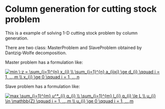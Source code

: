 # Column generation for cutting stock problem
This is a example of solving 1-D cutting stock problem by column generation.


There are two class: MasterProblem and SlaveProblem obtained by Dantzig-Wolfe decomposition.

Master problem has a formulation like:



<a href="https://www.codecogs.com/eqnedit.php?latex=min&space;\;z&space;=&space;\sum_{j=1}^{n}&space;x_{j}&space;\\&space;\sum_{j=1}^{n}&space;a_{ijxj}&space;\ge&space;d_{i}&space;\qquad&space;i&space;=&space;1,&space;...,m&space;\\&space;x_{j}&space;\ge&space;0&space;\qquad&space;i&space;=&space;1,&space;...,n" target="_blank"><img src="https://latex.codecogs.com/gif.latex?min&space;\;z&space;=&space;\sum_{j=1}^{n}&space;x_{j}&space;\\&space;\sum_{j=1}^{n}&space;a_{ijxj}&space;\ge&space;d_{i}&space;\qquad&space;i&space;=&space;1,&space;...,m&space;\\&space;x_{j}&space;\ge&space;0&space;\qquad&space;i&space;=&space;1,&space;...,n" title="min \;z = \sum_{j=1}^{n} x_{j} \\ \sum_{j=1}^{n} a_{ijxj} \ge d_{i} \qquad i = 1, ...,m \\ x_{j} \ge 0 \qquad i = 1, ...,n" /></a>

Slave problem has a formulation like:

<a href="https://www.codecogs.com/eqnedit.php?latex=max&space;\sum_{i=1}^{m}&space;u^*_{i}&space;q_{i}&space;\\&space;\sum_{i=1}^{m}&space;l_{i}&space;q_{i}&space;\le&space;L&space;\\&space;u_{i}&space;\in&space;\mathbb{Z}&space;\qquad&space;i&space;=&space;1,&space;...,m&space;\\&space;u_{i}&space;\ge&space;0&space;\qquad&space;i&space;=&space;1,&space;...,m" target="_blank"><img src="https://latex.codecogs.com/gif.latex?max&space;\sum_{i=1}^{m}&space;u^*_{i}&space;q_{i}&space;\\&space;\sum_{i=1}^{m}&space;l_{i}&space;q_{i}&space;\le&space;L&space;\\&space;u_{i}&space;\in&space;\mathbb{Z}&space;\qquad&space;i&space;=&space;1,&space;...,m&space;\\&space;u_{i}&space;\ge&space;0&space;\qquad&space;i&space;=&space;1,&space;...,m" title="max \sum_{i=1}^{m} u^*_{i} q_{i} \\ \sum_{i=1}^{m} l_{i} q_{i} \le L \\ u_{i} \in \mathbb{Z} \qquad i = 1, ...,m \\ u_{i} \ge 0 \qquad i = 1, ...,m" /></a>
